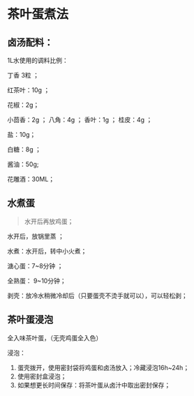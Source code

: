# 茶叶蛋煮法

## 卤汤配料：

1L水使用的调料比例：

丁香 3粒 ；

 红茶叶：10g ；

 花椒：2g；

 小茴香：2g ； 八角：4g ； 香叶：1g ； 桂皮：4g ；

盐：10g；

白糖：8g ；

酱油：50g;

花雕酒：30ML；

## 水煮蛋

> 水开后再放鸡蛋；

水开后，放锅里蒸 ； 

水煮：水开后，转中小火煮；

溏心蛋：7~8分钟 ； 

全熟蛋： 9~10分钟；

剥壳：放冷水稍微冷却后（只要蛋壳不烫手就可以），可以轻松剥；

## 茶叶蛋浸泡

全入味茶叶蛋，（无壳鸡蛋全入色）

浸泡：

1. 蛋壳拨开，使用密封袋将鸡蛋和卤汤放入；冷藏浸泡16h~24h；
2. 使用密封盒浸泡；
3. 如果想更长时间保存：将茶叶蛋从卤汁中取出密封保存；